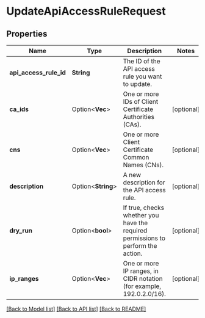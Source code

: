# UpdateApiAccessRuleRequest

## Properties

Name | Type | Description | Notes
------------ | ------------- | ------------- | -------------
**api_access_rule_id** | **String** | The ID of the API access rule you want to update. | 
**ca_ids** | Option<**Vec<String>**> | One or more IDs of Client Certificate Authorities (CAs). | [optional]
**cns** | Option<**Vec<String>**> | One or more Client Certificate Common Names (CNs). | [optional]
**description** | Option<**String**> | A new description for the API access rule. | [optional]
**dry_run** | Option<**bool**> | If true, checks whether you have the required permissions to perform the action. | [optional]
**ip_ranges** | Option<**Vec<String>**> | One or more IP ranges, in CIDR notation (for example, 192.0.2.0/16). | [optional]

[[Back to Model list]](../README.md#documentation-for-models) [[Back to API list]](../README.md#documentation-for-api-endpoints) [[Back to README]](../README.md)


